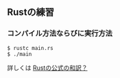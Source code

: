 ## Rustの練習

### コンパイル方法ならびに実行方法

```:bash
$ rustc main.rs
$ ./main
```

詳しくは [Rustの公式の和訳？](https://rust-lang-ja.github.io/the-rust-programming-language-ja/1.6/book/getting-started.html)

